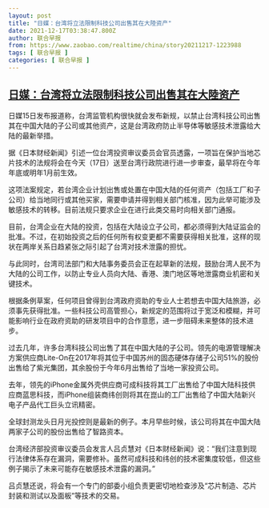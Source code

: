 ```yaml
---
layout: post
title: "日媒：台湾将立法限制科技公司出售其在大陸资产"
date: 2021-12-17T03:38:47.800Z
author: 联合早报
from: https://www.zaobao.com/realtime/china/story20211217-1223988
tags: [ 联合早报 ]
categories: [ 联合早报 ]
---
```

<!--1639739340000-->
[日媒：台湾将立法限制科技公司出售其在大陸资产](https://www.zaobao.com/realtime/china/story20211217-1223988)
------

<div>
<p>日媒15日发布报道称，台湾监管机构很快就会发布新规，以禁止台湾科技公司出售其在中国大陆的子公司或其他资产，这是台湾政府防止半导体等敏感技术泄露给大陆的最新举措。</p><p>据《日本财经新闻》引述一位台湾投资审议委员会官员透露，一项旨在保护当地芯片技术的法规将会在今天（17日）送至台湾行政院进行进一步审查，最早将在今年年底或明年1月前生效。</p><p>这项法案规定，若台湾企业计划出售或处置在中国大陆的任何资产（包括工厂和子公司）给当地同行或其他买家，需要申请并得到相关部门核准，因为此举可能涉及敏感技术的转移。目前法规只要求企业在进行此类交易时向相关部门通报。</p><section id="imu"><div id="dfp-ad-imu1">        </div></section><p>目前，台湾企业在大陆的投资，包括在大陆设立子公司，都必须得到大陆证监会的批准。不过，在初始投资之后的任何所有权变更都不需要获得相关批准，这样的现状在两岸关系日趋紧张之际引起了台湾对技术泄露的担忧。</p><p>与此同时，台湾司法部门和大陆事务委员会正在起草新的法规，鼓励台湾人民不为大陆的公司工作，以防止专业人员向大陆、香港、澳门地区等地泄露商业机密和关键技术。</p><p>根据条例草案，任何项目曾得到台湾政府资助的专业人士若想去中国大陆旅游，必须事先获得批准。一些科技公司高管担心，新规定的范围将过于宽泛和模糊，并可能影响行业在政府资助的研发项目中的合作意愿，进一步阻碍未来整体的技术进步。</p><div id="innity-in-post"></div><div id="dfp-ad-midarticlespecial">        </div><p>过去几年，许多台湾科技公司出售了其在中国大陆的子公司。领先的电源管理解决方案供应商Lite-On在2017年将其位于中国苏州的固态硬体存储子公司51%的股份出售给了紫光集团，其余股份于今年6月出售给了当地一家投资公司。</p><p>去年，领先的iPhone金属外壳供应商可成科技将其工厂出售给了中国大陆科技供应商蓝思科技，而iPhone组装商纬创则将其在崑山的工厂出售给了中国大陆新兴电子产品代工巨头立讯精密。</p><p>全球封测龙头日月光投控则是最新的例子。本月早些时候，该公司将其在中国大陆两家子公司的股份出售给了智路资本。</p><p>台湾经济部投资审议委员会发言人吕贞慧对《日本财经新闻》说：“我们注意到现行法律体系存在漏洞，需要修补。虽然可成科技和纬创的技术密集度较低，但这些例子揭示了未来可能存在敏感技术泄露的漏洞。”</p><p>吕贞慧还说，将会有一个专门的部委小组负责更密切地检查涉及“芯片制造、芯片封装和测试以及面板”等技术的交易。</p>      <div class="cx_paywall_placeholder" id="sph_cdp_40"></div>
</div>
